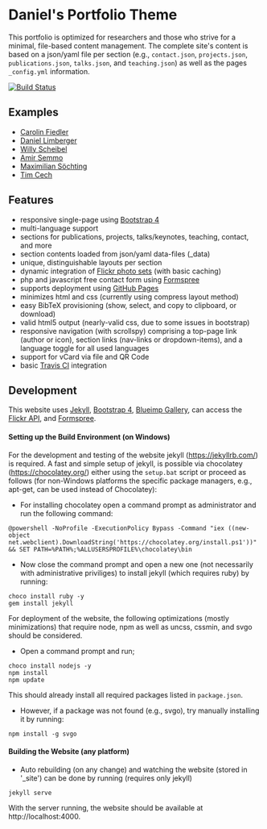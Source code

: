 # Daniel's Portfolio Theme

This portfolio is optimized for researchers and those who strive for a minimal, file-based content management.
The complete site's content is based on a json/yaml file per section (e.g., `contact.json`, `projects.json`, `publications.json`, `talks.json`, and `teaching.json`) as well as the pages `_config.yml` information. 

[![Build Status](https://travis-ci.org/cgcostume/cgcostume.github.io.svg?branch=master)](https://travis-ci.org/cgcostume/cgcostume.github.io)

## Examples

* [Carolin Fiedler](http://www.carolinfiedler.de)
* [Daniel Limberger](http://www.daniellimberger.de) 
* [Willy Scheibel](http://www.willyscheibel.de)
* [Amir Semmo](http://www.amirsemmo.de)
* [Maximilian Söchting](http://msoechting.de)
* [Tim Cech](http://timcech.de)


## Features

* responsive single-page using [Bootstrap 4](http://getbootstrap.com/)
* multi-language support
* sections for publications, projects, talks/keynotes, teaching, contact, and more
* section contents loaded from json/yaml data-files (_data)
* unique, distinguishable layouts per section
* dynamic integration of [Flickr photo sets](https://www.flickr.com/services/api/) (with basic caching)
* php and javascript free contact form using [Formspree](http://formspree.io/)
* supports deployment using [GitHub Pages](https://pages.github.com/) 
* minimizes html and css (currently using compress layout method)
* easy BibTeX provisioning (show, select, and copy to clipboard, or download)
* valid html5 output (nearly-valid css, due to some issues in bootstrap)
* responsive navigation (with scrollspy) comprising a top-page link (author or icon), section links (nav-links or dropdown-items), and a language toggle for all used languages
* support for vCard via file and QR Code
* basic [Travis CI](https://travis-ci.org/) integration


## Development

This website uses [Jekyll](http://jekyllrb.com/), [Bootstrap 4](http://getbootstrap.com/), [Blueimp Gallery](https://github.com/blueimp/Bootstrap-Image-Gallery), can access the [Flickr API](https://www.flickr.com/services/api/), and [Formspree](http://formspree.io/).

#### Setting up the Build Environment (on Windows)

For the development and testing of the website jekyll (https://jekyllrb.com/) is required. A fast and simple setup of jekyll, is possible via chocolatey (https://chocolatey.org/) either using the ```setup.bat``` script or proceed as follows (for non-Windows platforms the specific package managers, e.g., apt-get, can be used instead of Chocolatey):

* For installing chocolatey open a command prompt as administrator and run the following command:
```
@powershell -NoProfile -ExecutionPolicy Bypass -Command "iex ((new-object net.webclient).DownloadString('https://chocolatey.org/install.ps1'))" && SET PATH=%PATH%;%ALLUSERSPROFILE%\chocolatey\bin
```
* Now close the command prompt and open a new one (not necessarily with administrative priviliges) to install jekyll (which requires ruby) by running:
```
choco install ruby -y
gem install jekyll
```

For deployment of the website, the following optimizations (mostly minimizations) that require node, npm as well as uncss, cssmin, and svgo should be considered.

* Open a command prompt and run;
```
choco install nodejs -y
npm install
npm update
```
This should already install all required packages listed in ```package.json```.
* However, if a package was not found (e.g., svgo), try manually installing it by running:
```
npm install -g svgo
```

#### Building the Website (any platform)

* Auto rebuilding (on any change) and watching the website (stored in '_site') can be done by running (requires only jekyll)
```
jekyll serve
```
With the server running, the website should be available at http://localhost:4000.
